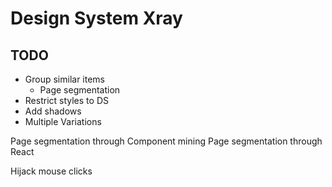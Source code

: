# Design System Xray

## TODO
- Group similar items
  - Page segmentation
- Restrict styles to DS
- Add shadows
- Multiple Variations

Page segmentation through Component mining
Page segmentation through React

Hijack mouse clicks
